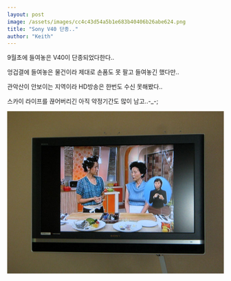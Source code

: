 ```yaml
---
layout: post
image: /assets/images/cc4c43d54a5b1e683b40406b26abe624.png
title: "Sony V40 단종.."
author: "Keith"
---
```


9월초에 들여놓은 V40이 단종되었다한다..

엉겁결에 들여놓은 물건이라 제대로 손품도 못 팔고 들여놓긴 했다만..

관악산이 안보이는 지역이라 HD방송은 한번도 수신 못해봤다..

스카이 라이프를 끊어버리긴 아직 약정기간도 많이 남고..-_-;

![image](/assets/images/cc4c43d54a5b1e683b40406b26abe624.png)

